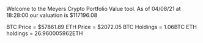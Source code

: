 Welcome to the Meyers Crypto Portfolio Value tool. 
As of 04/08/21 at 18:28:00 our valuation is $117196.08 

BTC Price = $57861.89
 ETH Price = $2072.05
BTC Holdings = 1.06BTC
 ETH holdings = 26.960005962ETH 
